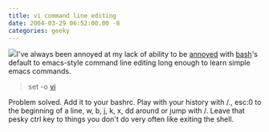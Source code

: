 ```yaml
---
title: vi command line editing
date: 2004-03-29 06:52:00.00 -8
categories: geeky
---
```

![](/images/bash.s.gif)I've always been annoyed at my lack of ability to be [annoyed](/000481.php) with [bash](http://www.gnu.org/software/bash/bash.html)'s default to emacs-style command line editing long enough to learn simple emacs commands.

> set -o [vi](/000364.php)

Problem solved. Add it to your bashrc. Play with your history with /., esc:0 to the beginning of a line, w, b, j, k, x, dd around or jump with /. Leave that pesky ctrl key to things you don't do very often like exiting the shell.
